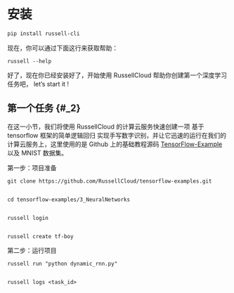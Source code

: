 # 安装

```bash
pip install russell-cli
```

现在，你可以通过下面这行来获取帮助：

```
russell --help
```

好了，现在你已经安装好了，开始使用 RussellCloud 帮助你创建第一个深度学习任务吧， let’s start it !



## 第一个任务 {#_2}

在这一小节，我们将使用 RussellCloud 的计算云服务快速创建一项 基于 tensorflow 框架的简单逻辑回归 实现手写数字识别，并让它迅速的运行在我们的计算云服务上，这里使用的是 Github 上的基础教程源码 [TensorFlow-Example](https://github.com/RussellCloud/TensorFlow-Examples) 以及 MNIST 数据集。



第一步：项目准备

```
git clone https://github.com/RussellCloud/tensorflow-examples.git


cd tensorflow-examples/3_NeuralNetworks


russell login


russell create tf-boy
```



第二步：运行项目

```
russell run "python dynamic_rnn.py"


russell logs <task_id>


```



